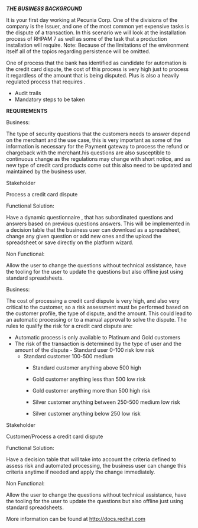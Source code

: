 *****THE BUSINESS BACKGROUND*****



It is your first day working at Pecunia Corp. One of the divisions of the company is the Issuer, and one of the most common yet expensive tasks is the dispute of a transaction.
In this scenario we will look at the installation process of RHPAM 7 as well as some of  the task that a production installation will require.
Note: Because of the limitations of the environment itself all of the topics regarding persistence will be omitted.


One of process that the bank has identified as candidate for automation is the credit card dispute, the cost of this process is very high just to process it regardless of the amount that is being disputed.
Plus is also a heavily regulated process that requires .

- Audit trails
- Mandatory steps to be taken




****REQUIREMENTS****


Business:

The type of security questions that the customers needs to answer depend on the merchant and the use case, this is very important as some of the information is necessary for the Payment gateway to process the refund or chargeback with the merchant.his questions are also susceptible to continuous change as the regulations may change with short notice, and as new type of credit card products come out this also need to be updated and maintained by the business user.


Stakeholder

Process a credit card dispute

Functional Solution:

Have a dynamic questionnaire , that has subordinated questions and answers based on previous questions answers. This will be implemented in a decision table that the business user can download as a spreadsheet, change any given question or add new ones and the upload the spreadsheet or save directly on the platform wizard.

Non Functional:

Allow the user to change the questions without technical assistance, have the tooling for the user to update the questions but also offline just using standard spreadsheets.



Business:

The cost of processing a credit card dispute is very high, and also very critical to the customer, so a risk assessment must be performed based on the customer profile, the type of dispute, and the amount. This could lead to an automatic processing or to a manual approval to solve the dispute.
The rules to qualify the risk for a credit card dispute are:

- Automatic process is only available to Platinum and Gold customers
- The risk of the transaction is determined by the type of user and the amount of the dispute
         - Standard user 0-100 risk low risk
	- Standard customer 100-500 medium
        - Standard customer anything above 500 high

        - Gold customer anything less than 500 low risk
        - Gold customer anything more than 500 high risk
        - Silver customer anything between 250-500 medium low risk
        - Silver customer anything below 250  low risk


Stakeholder

Customer/Process a credit card dispute

Functional Solution:

Have a decision table that will take into account the criteria defined to assess risk and automated processing, the business user can change this criteria anytime if needed and apply the change immediately. 


Non Functional:

Allow the user to change the questions without technical assistance, have the tooling for the user to update the questions but also offline just using standard spreadsheets.






More information can be found at http://docs.redhat.com




